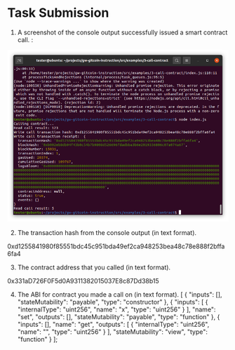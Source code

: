 # Task Submission

1. A screenshot of the console output successfully issued a smart contract call. :
    
![alt text](3_1.png)

2. The transaction hash from the console output (in text format).

0xd1255841980f85551bdc45c951bda49ef2ca948253bea48c78e888f2bffa6fa4

3. The contract address that you called (in text format).

0x331aD726F0F5d0A9311382015037E8c87Dd38b15

4. The ABI for contract you made a call on (in text format).
[
    {
      "inputs": [],
      "stateMutability": "payable",
      "type": "constructor"
    },
    {
      "inputs": [
        {
          "internalType": "uint256",
          "name": "x",
          "type": "uint256"
        }
      ],
      "name": "set",
      "outputs": [],
      "stateMutability": "payable",
      "type": "function"
    },
    {
      "inputs": [],
      "name": "get",
      "outputs": [
        {
          "internalType": "uint256",
          "name": "",
          "type": "uint256"
        }
      ],
      "stateMutability": "view",
      "type": "function"
    }
];